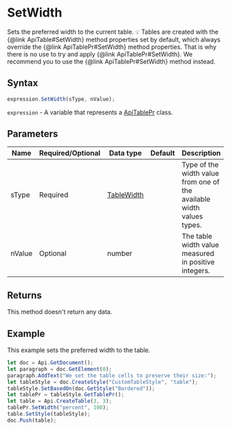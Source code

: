 # SetWidth

Sets the preferred width to the current table.💡 Tables are created with the &#123;@link ApiTable#SetWidth&#125; method properties set by default, which always override the &#123;@link ApiTablePr#SetWidth&#125; method properties. That is why there is no use to try and apply &#123;@link ApiTablePr#SetWidth&#125;. We recommend you to use the  &#123;@link ApiTablePr#SetWidth&#125; method instead.

## Syntax

```javascript
expression.SetWidth(sType, nValue);
```

`expression` - A variable that represents a [ApiTablePr](../ApiTablePr.md) class.

## Parameters

| **Name** | **Required/Optional** | **Data type** | **Default** | **Description** |
| ------------- | ------------- | ------------- | ------------- | ------------- |
| sType | Required | [TableWidth](../../Enumeration/TableWidth.md) |  | Type of the width value from one of the available width values types. |
| nValue | Optional | number |  | The table width value measured in positive integers. |

## Returns

This method doesn't return any data.

## Example

This example sets the preferred width to the table.

```javascript editor-docx
let doc = Api.GetDocument();
let paragraph = doc.GetElement(0);
paragraph.AddText("We set the table cells to preserve their size:");
let tableStyle = doc.CreateStyle("CustomTableStyle", "table");
tableStyle.SetBasedOn(doc.GetStyle("Bordered"));
let tablePr = tableStyle.GetTablePr();
let table = Api.CreateTable(3, 3);
tablePr.SetWidth("percent", 100);
table.SetStyle(tableStyle);
doc.Push(table);
```

